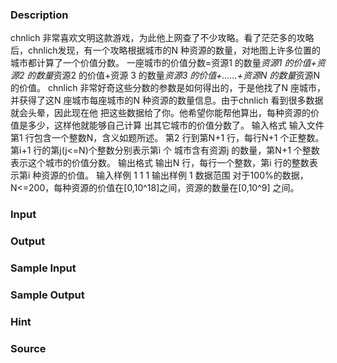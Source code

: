 
### Description
chnlich 非常喜欢文明这款游戏，为此他上网查了不少攻略。看了茫茫多的攻略后，chnlich发现，有一个攻略根据城市的N 种资源的数量，对地图上许多位置的城市都计算了一个价值分数。
一座城市的价值分数=资源1 的数量*资源1 的价值+资源2 的数量*资源2 的价值+资源
3 的数量*资源3 的价值+……+资源N 的数量*资源N 的价值。
chnlich 非常好奇这些分数的参数是如何得出的，于是他找了N 座城市，并获得了这N
座城市每座城市的N 种资源的数量信息。由于chnlich 看到很多数据就会头晕，因此现在他
把这些数据给了你。他希望你能帮他算出，每种资源的价值是多少，这样他就能够自己计算
出其它城市的价值分数了。
输入格式
输入文件第1 行包含一个整数N，含义如题所述。
第2 行到第N+1 行，每行N+1 个正整数。第i+1 行的第j(j<=N)个整数分别表示第i 个
城市含有资源j 的数量，第N+1 个整数表示这个城市的价值分数。
输出格式
输出N 行，每行一个整数，第i 行的整数表示第i 种资源的价值。
输入样例
1
1 1
输出样例
1
数据范围
对于100%的数据，N<=200，每种资源的价值在[0,10^18]之间，资源的数量在[0,10^9]
之间。
### Input

### Output

### Sample Input

### Sample Output

### Hint

### Source
